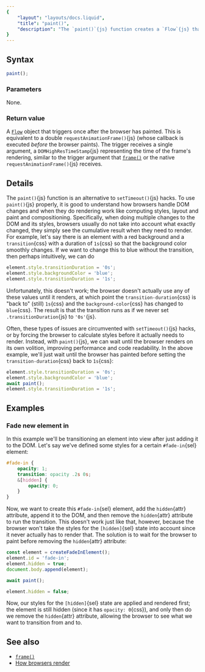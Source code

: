 ```yaml
---
{
	"layout": "layouts/docs.liquid",
	"title": "paint()",
	"description": "The `paint()`{js} function creates a `Flow`{js} that fires once, after the browser has painted."
}
---
```


## Syntax

```js
paint();
```

### Parameters

None.

### Return value

A [`Flow`](/docs/flow/) object that triggers once after the browser has painted. This is equivalent to a double `requestAnimationFrame()`{js} (whose callback is executed _before_ the browser paints). The trigger receives a single argument, a `DOMHighResTimeStamp`{js} representing the time of the frame's rendering, similar to the trigger argument that [`frame()`](/docs/frame/) or the native `requestAnimationFrame()`{js} receives.

## Details

The `paint()`{js} function is an alternative to `setTimeout()`{js} hacks. To use `paint()`{js} properly, it is good to understand how browsers handle DOM changes and when they do rendering work like computing styles, layout and paint and compositioning. Specifically, when doing multiple changes to the DOM and its styles, browsers usually do not take into account what exactly changed, they simply see the cumulative result when they need to render. For example, let's say there is an element with a red background and a `transition`{css} with a duration of `1s`{css} so that the background color smoothly changes. If we want to change this to blue without the transition, then perhaps intuitively, we can do

```js
element.style.transitionDuration = '0s';
element.style.backgroundColor = 'blue';
element.style.transitionDuration = '1s';
```

Unfortunately, this doesn't work; the browser doesn't actually use any of these values until it renders, at which point the `transition-duration`{css} is "back to" (still) `1s`{css} and the `background-color`{css} has changed to `blue`{css}. The result is that the transition runs as if we never set `.transitionDuration`{js} to `'0s'`{js}.

Often, these types of issues are circumvented with `setTimeout()`{js} hacks, or by forcing the browser to calculate styles before it actually needs to render. Instead, with `paint()`{js}, we can wait until the browser renders on its own volition, improving performance and code readability. In the above example, we'll just wait until the browser has painted before setting the `transition-duration`{css} back to `1s`{css}:

```js
element.style.transitionDuration = '0s';
element.style.backgroundColor = 'blue';
await paint();
element.style.transitionDuration = '1s';
```

## Examples

### Fade new element in

In this example we'll be transitioning an element into view after just adding it to the DOM. Let's say we've defined some styles for a certain `#fade-in`{sel} element:

```css
#fade-in {
	opacity: 1;
	transition: opacity .2s 0s;
	&[hidden] {
		opacity: 0;
	}
}
```

Now, we want to create this `#fade-in`{sel} element, add the `hidden`{attr} attribute, append it to the DOM, and then remove the `hidden`{attr} attribute to run the transition. This doesn't work just like that, however, because the browser won't take the styles for the `[hidden]`{sel} state into account since it never actually has to render that. The solution is to wait for the browser to paint before removing the `hidden`{attr} attribute:

```js
const element = createFadeInElement();
element.id = 'fade-in';
element.hidden = true;
document.body.append(element);

await paint();

element.hidden = false;
```

Now, our styles for the `[hidden]`{sel} state are applied and rendered first; the element is still hidden (since it has `opacity: 0`{css}), and only then do we remove the `hidden`{attr} attribute, allowing the browser to see what we want to transition from and to.

## See also

- [`frame()`](/docs/frame/)
- [How browsers render](https://developer.mozilla.org/en-US/docs/Web/Performance/How_browsers_work#render)
